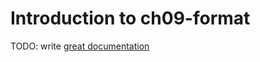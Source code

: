# Introduction to ch09-format

TODO: write [great documentation](http://jacobian.org/writing/what-to-write/)

